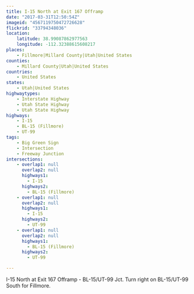 ```yaml
---
title: I-15 North at Exit 167 Offramp
date: "2017-03-31T12:50:54Z"
imageid: "4567119750472726628"
flickrid: "33794348036"
location:
    latitude: 38.99087862977563
    longitude: -112.32388615608217
places:
    - Fillmore|Millard County|Utah|United States
counties:
    - Millard County|Utah|United States
countries:
    - United States
states:
    - Utah|United States
highwaytypes:
    - Interstate Highway
    - Utah State Highway
    - Utah State Highway
highways:
    - I-15
    - BL-15 (Fillmore)
    - UT-99
tags:
    - Big Green Sign
    - Intersection
    - Freeway Junction
intersections:
    - overlap1: null
      overlap2: null
      highways1:
        - I-15
      highways2:
        - BL-15 (Fillmore)
    - overlap1: null
      overlap2: null
      highways1:
        - I-15
      highways2:
        - UT-99
    - overlap1: null
      overlap2: null
      highways1:
        - BL-15 (Fillmore)
      highways2:
        - UT-99

---
```

I-15 North at Exit 167 Offramp - BL-15/UT-99 Jct.  Turn right on BL-15/UT-99 South for Fillmore.